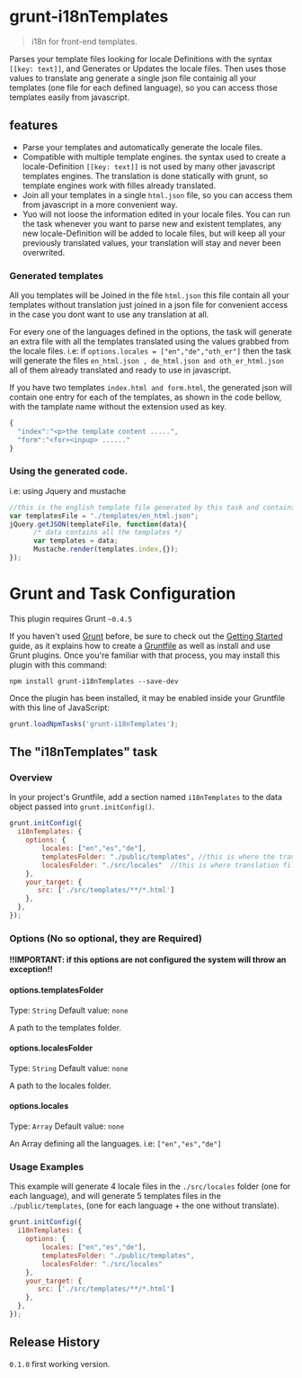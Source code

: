 # grunt-i18nTemplates

> i18n for front-end templates.


Parses your template files looking for locale Definitions with the syntax `[[key: text]]`, and Generates or Updates the locale files. 
Then uses those values to translate ang generate a single json file containig all your templates  (one file for each defined language), so you can access those templates easily from javascript.


## features
+ Parse your templates and automatically generate the locale files.
+ Compatible with multiple template engines. the syntax used to create a locale-Definition `[[key: text]]` is not used by many other javascript templates engines. The translation is done statically with grunt, so template engines work with filles already translated.
+ Join all your templates in a single `html.json` file, so you can access them from javascript in a more convenient way.
+ Yuo will not loose the information edited in your locale files. You can run the task whenever you want to parse new and existent templates, any new locale-Definition will be added to locale files, but will keep all your previously translated values, your translation will stay and never been overwrited.


### Generated templates
All you templates will be Joined in the file `html.json` this file contain all your templates without translation just joined in a json file for convenient access in the case you dont want to use any translation at all.

For every one of the languages defined in the options, the task will generate an extra file with all the templates translated using the values grabbed from the locale files. i.e: if `options.locales = ["en","de","oth_er"]` then the task will generate the files `en_html.json , de_html.json and oth_er_html.json` all of them already translated and ready to use in javascript.

If you have two templates `index.html and form.html`, the generated json will contain one entry for each of the templates, as shown in the code bellow, with the tamplate name without the extension used as key.
```js
{
  "index":"<p>the template content .....",
  "form":"<for><inpup> ......"
}
```

### Using the generated code.
i.e: using Jquery and mustache
```js
//this is the english template file generated by this task and contains all you templates.
var templatesFile = "./templates/en_html.json";
jQuery.getJSON(templateFile, function(data){
      /* data contains all the templates */
      var templates = data;
      Mustache.render(templates.index,{});
});  
```

# Grunt and Task Configuration
This plugin requires Grunt `~0.4.5`

If you haven't used [Grunt](http://gruntjs.com/) before, be sure to check out the [Getting Started](http://gruntjs.com/getting-started) guide, as it explains how to create a [Gruntfile](http://gruntjs.com/sample-gruntfile) as well as install and use Grunt plugins. Once you're familiar with that process, you may install this plugin with this command:

```shell
npm install grunt-i18nTemplates --save-dev
```

Once the plugin has been installed, it may be enabled inside your Gruntfile with this line of JavaScript:

```js
grunt.loadNpmTasks('grunt-i18nTemplates');
```

## The "i18nTemplates" task

### Overview
In your project's Gruntfile, add a section named `i18nTemplates` to the data object passed into `grunt.initConfig()`.

```js
grunt.initConfig({
  i18nTemplates: {
  	options: {
    	locales: ["en","es","de"],
        templatesFolder: "./public/templates", //this is where the translated templates will be generated
        localesFolder: "./src/locales"  //this is where translation files will be stored	
   	},
  	your_target: {
       src: ['./src/templates/**/*.html']
    },
  },
});
```

### Options (No so optional, they are Required) 

#### !!IMPORTANT: if this options are not configured the system will throw an exception!!

#### options.templatesFolder
Type: `String`
Default value: `none`

A path to the templates folder.

#### options.localesFolder
Type: `String`
Default value: `none`

A path to the locales folder.

#### options.locales
Type: `Array`
Default value: `none`

An Array defining all the languages. i.e: `["en","es","de"]`

### Usage Examples
This example will generate 4 locale files in the `./src/locales` folder (one for each language), and will generate 5 templates files in the `./public/templates`, (one for each language + the one without translate).
```js
grunt.initConfig({
  i18nTemplates: {
  	options: {
    	locales: ["en","es","de"],
        templatesFolder: "./public/templates", 
        localesFolder: "./src/locales" 	
   	},
  	your_target: {
       src: ['./src/templates/**/*.html']
    },
  },
});
```

## Release History
`0.1.0`  first working version. 

